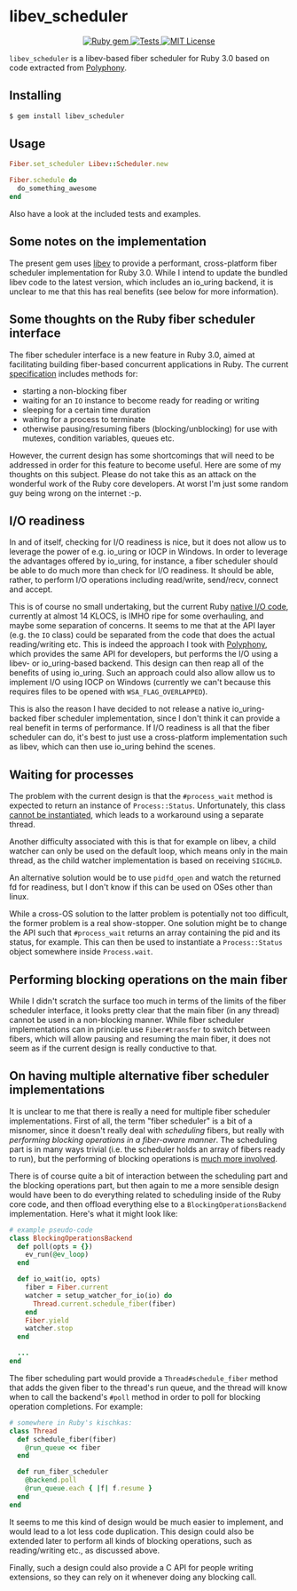 # libev_scheduler

<p align="center">
  <a href="http://rubygems.org/gems/libev_scheduler">
    <img src="https://badge.fury.io/rb/libev_scheduler.svg" alt="Ruby gem">
  </a>
  <a href="https://github.com/digital-fabric/libev_scheduler/actions?query=workflow%3ATests">
    <img src="https://github.com/digital-fabric/libev_scheduler/workflows/Tests/badge.svg" alt="Tests">
  </a>
  <a href="https://github.com/digital-fabric/libev_scheduler/blob/master/LICENSE">
    <img src="https://img.shields.io/badge/license-MIT-blue.svg" alt="MIT License">
  </a>
</p>

`libev_scheduler` is a libev-based fiber scheduler for Ruby 3.0 based on code
extracted from [Polyphony](https://github.com/digital-fabric/libev_scheduler).

## Installing

```bash
$ gem install libev_scheduler
```

## Usage

```ruby
Fiber.set_scheduler Libev::Scheduler.new

Fiber.schedule do
  do_something_awesome
end
```

Also have a look at the included tests and examples.

## Some notes on the implementation

The present gem uses
[libev](http://pod.tst.eu/http://cvs.schmorp.de/libev/ev.pod) to provide a
performant, cross-platform fiber scheduler implementation for Ruby 3.0. While I
intend to update the bundled libev code to the latest version, which includes an
io_uring backend, it is unclear to me that this has real benefits (see below for
more information).

## Some thoughts on the Ruby fiber scheduler interface

The fiber scheduler interface is a new feature in Ruby 3.0, aimed at
facilitating building fiber-based concurrent applications in Ruby. The current
[specification](https://docs.ruby-lang.org/en/master/Fiber/SchedulerInterface.html)
includes methods for:

- starting a non-blocking fiber
- waiting for an `IO` instance to become ready for reading or writing
- sleeping for a certain time duration
- waiting for a process to terminate
- otherwise pausing/resuming fibers (blocking/unblocking) for use with mutexes,
  condition variables, queues etc.

However, the current design has some shortcomings that will need to be addressed
in order for this feature to become useful. Here are some of my thoughts on this
subject. Please do not take this as an attack on the wonderful work of the Ruby
core developers. At worst I'm just some random guy being wrong on the internet
:-p.

## I/O readiness

In and of itself, checking for I/O readiness is nice, but it does not allow us
to leverage the power of e.g. io_uring or IOCP in Windows. In order to leverage
the advantages offered by io_uring, for instance, a fiber scheduler should be
able to do much more than check for I/O readiness. It should be able, rather, to
perform I/O operations including read/write, send/recv, connect and accept.

This is of course no small undertaking, but the current Ruby [native I/O
code](https://github.com/ruby/ruby/blob/master/io.c), currently at almost 14
KLOCS, is IMHO ripe for some overhauling, and maybe some separation of concerns.
It seems to me that at the API layer (e.g. the `IO` class) could be separated
from the code that does the actual reading/writing etc. This is indeed the
approach I took with [Polyphony](https://github.com/digital-fabric/polyphony/),
which provides the same API for developers, but performs the I/O using a libev-
or io_uring-based backend. This design can then reap all of the benefits of
using io_uring. Such an approach could also allow allow us to implement I/O
using IOCP on Windows (currently we can't because this requires files to be
opened with `WSA_FLAG_OVERLAPPED`).

This is also the reason I have decided to not release a native io_uring-backed
fiber scheduler implementation, since I don't think it can provide a real
benefit in terms of performance. If I/O readiness is all that the fiber
scheduler can do, it's best to just use a cross-platform implementation such as
libev, which can then use io_uring behind the scenes.

## Waiting for processes

The problem with the current design is that the `#process_wait` method is
expected to return an instance of `Process::Status`. Unfortunately, this class
[cannot be
instantiated](https://github.com/ruby/ruby/blob/master/process.c#L8678), which
leads to a workaround using a separate thread.

Another difficulty associated with this is that for example on libev, a child
watcher can only be used on the default loop, which means only in the main
thread, as the child watcher implementation is based on receiving `SIGCHLD`.

An alternative solution would be to use `pidfd_open` and watch the returned fd
for readiness, but I don't know if this can be used on OSes other than linux. 

While a cross-OS solution to the latter problem is potentially not too
difficult, the former problem is a real show-stopper. One solution might be to
change the API such that `#process_wait` returns an array containing the pid and
its status, for example. This can then be used to instantiate a
`Process::Status` object somewhere inside `Process.wait`.

## Performing blocking operations on the main fiber

While I didn't scratch the surface too much in terms of the limits of the fiber
scheduler interface, it looks pretty clear that the main fiber (in any thread)
cannot be used in a non-blocking manner. While fiber scheduler implementations
can in principle use `Fiber#transfer` to switch between fibers, which will allow
pausing and resuming the main fiber, it does not seem as if the current design
is really conductive to that.

## On having multiple alternative fiber scheduler implementations

It is unclear to me that there is really a need for multiple fiber scheduler
implementations. First of all, the term "fiber scheduler" is a bit of a
misnomer, since it doesn't really deal with *scheduling* fibers, but really with
*performing blocking operations in a fiber-aware manner*. The scheduling part is
in many ways trivial (i.e. the scheduler holds an array of fibers ready to run),
but the performing of blocking operations is [much more
involved](https://github.com/digital-fabric/polyphony/blob/master/ext/polyphony/backend_io_uring.c).

There is of course quite a bit of interaction between the scheduling part and
the blocking operations part, but then again to me a more sensible design would
have been to do everything related to scheduling inside of the Ruby core code,
and then offload everything else to a `BlockingOperationsBackend`
implementation. Here's what it might look like:

```ruby
# example pseudo-code
class BlockingOperationsBackend
  def poll(opts = {})
    ev_run(@ev_loop)    
  end

  def io_wait(io, opts)
    fiber = Fiber.current
    watcher = setup_watcher_for_io(io) do
      Thread.current.schedule_fiber(fiber)
    end
    Fiber.yield
    watcher.stop
  end

  ...
end
```

The fiber scheduling part would provide a `Thread#schedule_fiber` method that
adds the given fiber to the thread's run queue, and the thread will know when to
call the backend's `#poll` method in order to poll for blocking operation
completions. For example:

```ruby
# somewhere in Ruby's kischkas:
class Thread
  def schedule_fiber(fiber)
    @run_queue << fiber
  end

  def run_fiber_scheduler
    @backend.poll
    @run_queue.each { |f| f.resume }
  end
end
```

It seems to me this kind of design would be much easier to implement, and would
lead to a lot less code duplication. This design could also be extended later to
perform all kinds of blocking operations, such as reading/writing etc., as
discussed above.

Finally, such a design could also provide a C API for people writing extensions,
so they can rely on it whenever doing any blocking call.